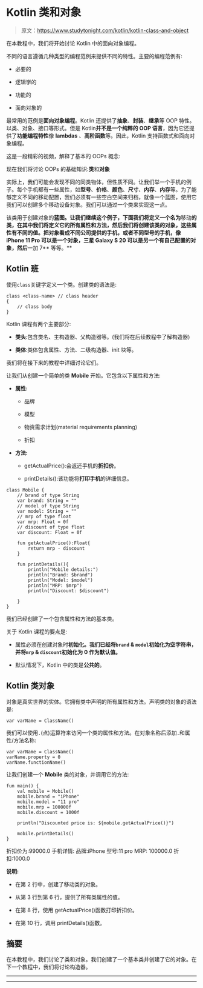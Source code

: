 # Kotlin 类和对象

> 原文：<https://www.studytonight.com/kotlin/kotlin-class-and-object>

在本教程中，我们将开始讨论 Kotlin 中的面向对象编程。

不同的语言遵循几种类型的编程范例来提供不同的特性。主要的编程范例有:

*   必要的

*   逻辑学的

*   功能的

*   面向对象的

最常用的范例是**面向对象编程**。Kotlin 还提供了**抽象**、**封装**、**继承**等 OOP 特性。以类、对象、接口等形式。但是 Kotlin**并不是一个纯粹的 OOP 语言**，因为它还提供了**功能编程特性**像 **lambdas** 、**高阶函数**等。因此，Kotlin 支持函数式和面向对象编程。

这是一段精彩的视频，解释了基本的 OOPs 概念:

现在我们将讨论 OOPs 的基础知识:**类**和**对象**

实际上，我们可能会发现不同的同类物体，但性质不同。让我们举一个手机的例子。每个手机都有一些属性，如**型号**、**价格**、**颜色**、**尺寸**、**内存**、**内存**等。为了能够定义不同的移动配置，我们必须有一些空白空间来归档，就像一个蓝图，使用它我们可以创建多个移动设备对象。我们可以通过一个类来实现这一点。

该类用于创建对象的**蓝图。让我们继续这个例子，下面我们将定义一个名为**移动**的类，在其中我们将定义它的所有属性和方法，然后我们将创建该类的对象，这些属性有不同的值。把对象看成不同公司提供的手机，或者不同型号的手机，像 **iPhone 11 Pro** 可以是一个对象，**三星 Galaxy S 20** 可以是另一个有自己配置的对象，然后**一加 7** 等等。**

## Kotlin 班

使用`class`关键字定义一个类。创建类的语法是:

```
class <class-name> // class header
{
    // class body
}
```

Kotlin 课程有两个主要部分:

*   **类头**:包含类名、主构造器、父构造器等。(我们将在后续教程中了解构造器)

*   **类体**:类体包含属性、方法、二级构造器、init 块等。

我们将在接下来的教程中详细讨论它们。

让我们从创建一个简单的类 **Mobile** 开始。它包含以下属性和方法:

*   **属性:**
    *   品牌

    *   模型

    *   物资需求计划(material requirements planning)

    *   折扣

*   **方法:**
    *   getActualPrice():会返还手机的**折扣价**。

    *   printDetails():该功能将**打印手机**的详细信息。

```
class Mobile {
    // brand of type String
    var brand: String = ""
    // model of type String
    var model: String = ""
    // mrp of type float
    var mrp: Float = 0f
    // discount of type float
    var discount: Float = 0f

    fun getActualPrice():Float{
        return mrp - discount
    }

    fun printDetails(){
        println("Mobile details:")
        println("Brand: $brand")
        println("Model: $model")
        println("MRP: $mrp")
        println("Discount: $discount")

    }
} 
```

我们已经创建了一个包含属性和方法的基本类。

关于 Kotlin 课程的要点是:

*   属性必须在创建对象时**初始化。我们已经将`brand` & `model`初始化为空字符串，并将`mrp` & `discount`初始化为 **0** 作为默认值。**

*   默认情况下，Kotlin 中的类是**公共的**。

## Kotlin 类对象

对象是真实世界的实体。它拥有类中声明的所有属性和方法。声明类的对象的语法是:

```
var varName = ClassName()
```

我们可以使用`.`(点)运算符来访问一个类的属性和方法。在对象名称后添加`.`和属性/方法名称:

```
var varName = ClassName()
varName.property = 0
varName.functionName()
```

让我们创建一个 **Mobile** 类的对象，并调用它的方法:

```
fun main() {
    val mobile = Mobile()
    mobile.brand = "iPhone"
    mobile.model = "11 pro"
    mobile.mrp = 100000f
    mobile.discount = 1000f

    println("Discounted price is: ${mobile.getActualPrice()}")

    mobile.printDetails()
}
```

折扣价为:99000.0
手机详情:
品牌:iPhone
型号:11 pro
MRP: 100000.0
折扣:1000.0

**说明:**

*   在第 2 行中，创建了移动类的对象。

*   从第 3 行到第 6 行，提供了所有类属性的值。

*   在第 8 行，使用 getActualPrice()函数打印折扣价。

*   在第 10 行，调用 printDetails()函数。

## 摘要

在本教程中，我们讨论了类和对象。我们创建了一个基本类并创建了它的对象。在下一个教程中，我们将讨论构造器。

* * *

* * *